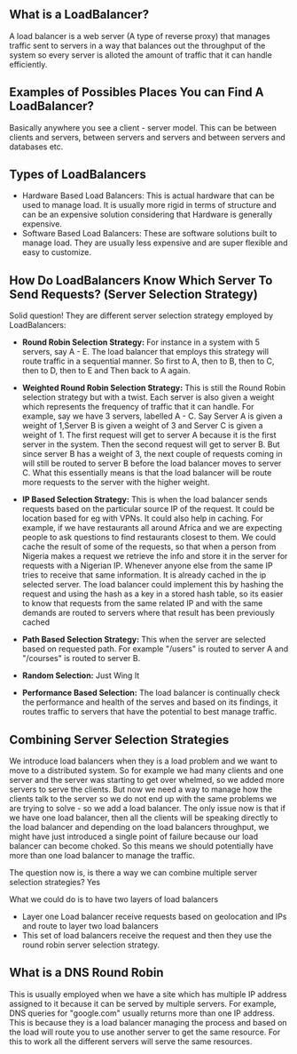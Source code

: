 ## What is a LoadBalancer?
A load balancer is a web server (A type of reverse proxy) that manages traffic sent to servers in a way that balances out the throughput of the system so every server is alloted the amount of traffic that it can handle efficiently.

## Examples of Possibles Places You can Find A LoadBalancer?
Basically anywhere you see a client - server model. This can be between clients and servers, between servers and servers and between servers and databases etc.

## Types of LoadBalancers
- Hardware Based Load Balancers: This is actual hardware that can be used to manage load. It is usually more rigid in terms of structure and can be an expensive solution considering that Hardware is generally expensive.
- Software Based Load Balancers: These are software solutions built to manage load. They are usually less expensive and are super flexible and easy to customize.

## How Do LoadBalancers Know Which Server To Send Requests? (Server Selection Strategy)
Solid question!
They are different server selection strategy employed by LoadBalancers:
- **Round Robin Selection Strategy:** For instance in a system with 5 servers, say A - E. The load balancer that employs this strategy will route traffic in a sequential manner. So first to A, then to B, then to C, then to D, then to E and Then back to A again.

- **Weighted Round Robin Selection Strategy:** This is still the Round Robin selection strategy but with a twist. Each server is also given a weight which represents the frequency of traffic that it can handle. For example, say we have 3 servers, labelled A - C. Say Server A is given a weight of 1,Server B is given a weight of 3 and Server C  is given a weight of 1. 
The first request will get to server A because it is the first server in the system. Then the second request will get to server B. But since server B has a weight of 3, the next couple of requests coming in will still be routed to server B before the load balancer moves to server C. What this essentially means is that the load balancer will be route more requests to the server with the higher weight.

- **IP Based Selection Strategy:** 
This is when the load balancer sends requests based on the particular source IP of the request. It could be location based for eg with VPNs. It could also help in caching. For example, if we have restaurants all around Africa and we are expecting people to ask questions to find restaurants closest to them. We could cache the result of some of the requests, so that when a person from Nigeria makes a request we retrieve the info and store it in the server for requests with a Nigerian IP. Whenever anyone else from the same IP tries to receive that same information. It is already cached in the ip selected server. The load balancer could implement this by hashing the request and using the hash as a key in a stored hash table, so its easier to know that requests from the same related IP and with the same demands are routed to servers where that result has been previously cached

- **Path Based Selection Strategy:**
This when the server are selected based on requested path. For example "/users" is routed to server A and "/courses" is routed to server B.

- **Random Selection:** Just Wing It

- **Performance Based Selection:** The load balancer is continually check the performance and health of the serves and based on its findings, it routes traffic to servers that have the potential to best manage traffic.


## Combining Server Selection Strategies 
We introduce load balancers when they is a load problem and we want to move to a distributed system. So for example we had many clients and one server and the server was starting to get over whelmed, so we added more servers to serve the clients. But now we need a way to manage how the clients talk to the server so we do not end up with the same problems we are trying to solve - so we add a load balancer.
The only issue now is that if we have one load balancer, then all the clients will be speaking directly to the load balancer and depending on the load balancers throughput, we might have just introduced a single point of failure because our load balancer can become choked.
So this means we should potentially have more than one load balancer to manage the traffic.

The question now is, is there a way we can combine multiple server selection strategies? Yes

What we could do is to have two layers of load balancers
- Layer one Load balancer receive requests based on geolocation and IPs and route to layer two load balancers
- This set of load balancers receive the request and then they use the round robin server selection strategy.

## What is a DNS Round Robin
This is usually employed when we have a site which has multiple IP address assigned to it because it can be served by multiple servers. For example, DNS queries for "google.com" usually returns more than one IP address. This is because they is a load balancer managing the process and based on the load will route you to use another server to get the same resource. For this to work all the different servers will serve the same resources.